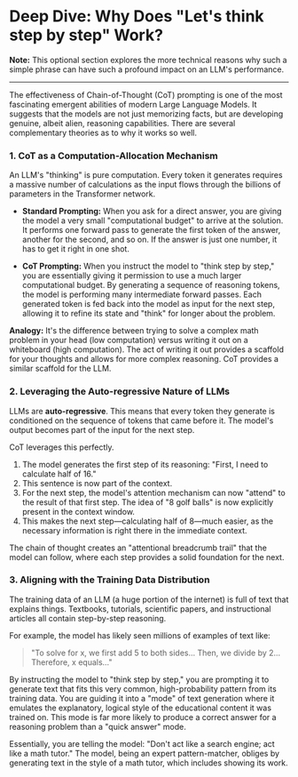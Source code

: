 # Deep Dive: Why Does "Let's think step by step" Work?

**Note:** This optional section explores the more technical reasons why such a simple phrase can have such a profound impact on an LLM's performance.

---

The effectiveness of Chain-of-Thought (CoT) prompting is one of the most fascinating emergent abilities of modern Large Language Models. It suggests that the models are not just memorizing facts, but are developing genuine, albeit alien, reasoning capabilities. There are several complementary theories as to why it works so well.

### 1. CoT as a Computation-Allocation Mechanism

An LLM's "thinking" is pure computation. Every token it generates requires a massive number of calculations as the input flows through the billions of parameters in the Transformer network.

*   **Standard Prompting:** When you ask for a direct answer, you are giving the model a very small "computational budget" to arrive at the solution. It performs one forward pass to generate the first token of the answer, another for the second, and so on. If the answer is just one number, it has to get it right in one shot.

*   **CoT Prompting:** When you instruct the model to "think step by step," you are essentially giving it permission to use a much larger computational budget. By generating a sequence of reasoning tokens, the model is performing many intermediate forward passes. Each generated token is fed back into the model as input for the next step, allowing it to refine its state and "think" for longer about the problem.

**Analogy:** It's the difference between trying to solve a complex math problem in your head (low computation) versus writing it out on a whiteboard (high computation). The act of writing it out provides a scaffold for your thoughts and allows for more complex reasoning. CoT provides a similar scaffold for the LLM.

### 2. Leveraging the Auto-regressive Nature of LLMs

LLMs are **auto-regressive**. This means that every token they generate is conditioned on the sequence of tokens that came before it. The model's output becomes part of the input for the next step.

CoT leverages this perfectly.
1.  The model generates the first step of its reasoning: "First, I need to calculate half of 16."
2.  This sentence is now part of the context.
3.  For the next step, the model's attention mechanism can now "attend" to the result of that first step. The idea of "8 golf balls" is now explicitly present in the context window.
4.  This makes the next step—calculating half of 8—much easier, as the necessary information is right there in the immediate context.

The chain of thought creates an "attentional breadcrumb trail" that the model can follow, where each step provides a solid foundation for the next.

### 3. Aligning with the Training Data Distribution

The training data of an LLM (a huge portion of the internet) is full of text that explains things. Textbooks, tutorials, scientific papers, and instructional articles all contain step-by-step reasoning.

For example, the model has likely seen millions of examples of text like:
> "To solve for x, we first add 5 to both sides... Then, we divide by 2... Therefore, x equals..."

By instructing the model to "think step by step," you are prompting it to generate text that fits this very common, high-probability pattern from its training data. You are guiding it into a "mode" of text generation where it emulates the explanatory, logical style of the educational content it was trained on. This mode is far more likely to produce a correct answer for a reasoning problem than a "quick answer" mode.

Essentially, you are telling the model: "Don't act like a search engine; act like a math tutor." The model, being an expert pattern-matcher, obliges by generating text in the style of a math tutor, which includes showing its work.
